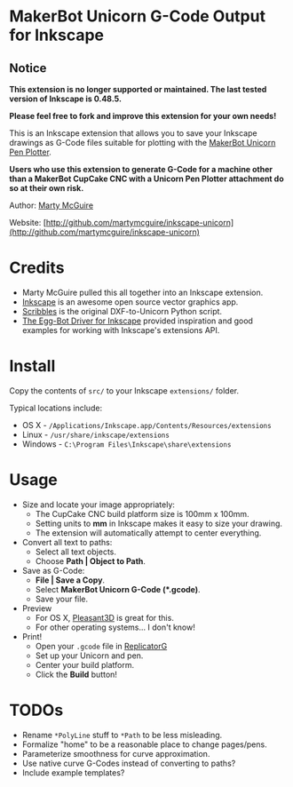 MakerBot Unicorn G-Code Output for Inkscape
===========================================

Notice
------

**This extension is no longer supported or maintained. The last tested version of Inkscape is 0.48.5.**

**Please feel free to fork and improve this extension for your own needs!**

This is an Inkscape extension that allows you to save your Inkscape drawings as
G-Code files suitable for plotting with the [MakerBot Unicorn Pen Plotter](http://store.makerbot.com/makerbot-unicorn-pen-plotter-kit.html).

**Users who use this extension to generate G-Code for a machine other than a MakerBot CupCake CNC with a Unicorn Pen Plotter attachment do so at their own risk.**

Author: [Marty McGuire](http://github.com/martymcguire)

Website: [http://github.com/martymcguire/inkscape-unicorn](http://github.com/martymcguire/inkscape-unicorn)

Credits
=======

* Marty McGuire pulled this all together into an Inkscape extension.
* [Inkscape](http://www.inkscape.org/) is an awesome open source vector graphics app.
* [Scribbles](https://github.com/makerbot/Makerbot/tree/master/Unicorn/Scribbles%20Scripts) is the original DXF-to-Unicorn Python script.
* [The Egg-Bot Driver for Inkscape](http://code.google.com/p/eggbotcode/) provided inspiration and good examples for working with Inkscape's extensions API.

Install
=======

Copy the contents of `src/` to your Inkscape `extensions/` folder.

Typical locations include:

* OS X - `/Applications/Inkscape.app/Contents/Resources/extensions`
* Linux - `/usr/share/inkscape/extensions`
* Windows - `C:\Program Files\Inkscape\share\extensions`

Usage
=====

* Size and locate your image appropriately:
	* The CupCake CNC build platform size is 100mm x 100mm.
	* Setting units to **mm** in Inkscape makes it easy to size your drawing.
	* The extension will automatically attempt to center everything.
* Convert all text to paths:
	* Select all text objects.
	* Choose **Path | Object to Path**.
* Save as G-Code:
	* **File | Save a Copy**.
	* Select **MakerBot Unicorn G-Code (\*.gcode)**.
	* Save your file.
* Preview
	* For OS X, [Pleasant3D](http://www.pleasantsoftware.com/developer/pleasant3d/index.shtml) is great for this.
	* For other operating systems... I don't know!
* Print!
	* Open your `.gcode` file in [ReplicatorG](http://replicat.org/)
	* Set up your Unicorn and pen.
	* Center your build platform.
	* Click the **Build** button!

TODOs
=====

* Rename `*PolyLine` stuff to `*Path` to be less misleading.
* Formalize "home" to be a reasonable place to change pages/pens.
* Parameterize smoothness for curve approximation.
* Use native curve G-Codes instead of converting to paths?
* Include example templates?
